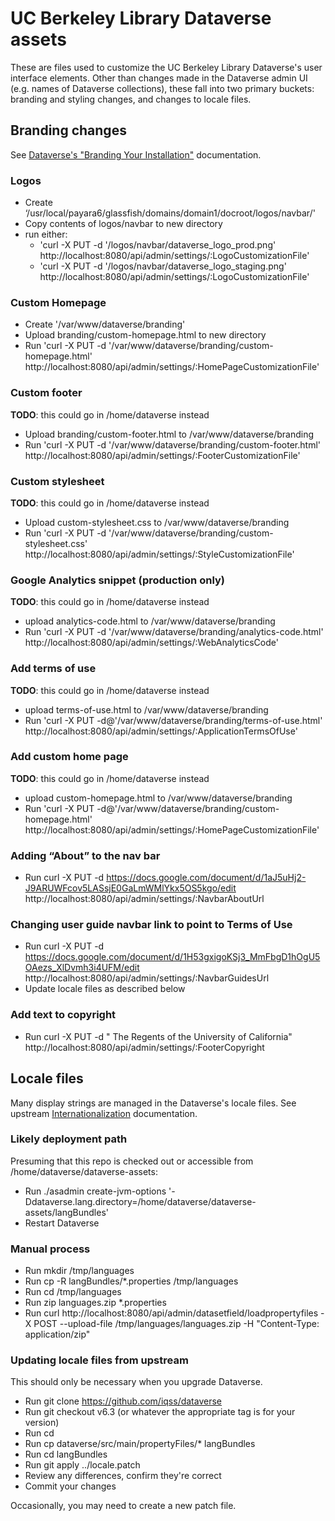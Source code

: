 # UC Berkeley Library Dataverse assets 

These are files used to customize the UC Berkeley Library Dataverse's user interface elements. Other than changes made in the Dataverse admin UI (e.g. names of Dataverse collections), these fall into two primary buckets: branding and styling changes, and changes to locale files.

## Branding changes

See [Dataverse's "Branding Your Installation"](https://guides.dataverse.org/en/latest/installation/config.html#branding-your-installation) documentation.

### Logos

- Create ‘/usr/local/payara6/glassfish/domains/domain1/docroot/logos/navbar/'
- Copy contents of logos/navbar to new directory
- run either:
    - 'curl -X PUT -d '/logos/navbar/dataverse_logo_prod.png' http://localhost:8080/api/admin/settings/:LogoCustomizationFile'
    - 'curl -X PUT -d '/logos/navbar/dataverse_logo_staging.png' http://localhost:8080/api/admin/settings/:LogoCustomizationFile'

### Custom Homepage

- Create '/var/www/dataverse/branding'
- Upload branding/custom-homepage.html to new directory
- Run 'curl -X PUT -d '/var/www/dataverse/branding/custom-homepage.html' http://localhost:8080/api/admin/settings/:HomePageCustomizationFile'

### Custom footer
**TODO**: this could go in /home/dataverse instead

- Upload branding/custom-footer.html to /var/www/dataverse/branding
- Run 'curl -X PUT -d '/var/www/dataverse/branding/custom-footer.html' http://localhost:8080/api/admin/settings/:FooterCustomizationFile'

### Custom stylesheet
**TODO**: this could go in /home/dataverse instead

- Upload custom-stylesheet.css to /var/www/dataverse/branding
- Run 'curl -X PUT -d '/var/www/dataverse/branding/custom-stylesheet.css' http://localhost:8080/api/admin/settings/:StyleCustomizationFile'

### Google Analytics snippet (production only)
**TODO**: this could go in /home/dataverse instead

- upload analytics-code.html to /var/www/dataverse/branding
- Run 'curl -X PUT -d '/var/www/dataverse/branding/analytics-code.html' http://localhost:8080/api/admin/settings/:WebAnalyticsCode' 

### Add terms of use
**TODO**: this could go in /home/dataverse instead

- upload terms-of-use.html to /var/www/dataverse/branding
- Run 'curl -X PUT -d@'/var/www/dataverse/branding/terms-of-use.html' http://localhost:8080/api/admin/settings/:ApplicationTermsOfUse' 

### Add custom home page
**TODO**: this could go in /home/dataverse instead

- upload custom-homepage.html to /var/www/dataverse/branding
- Run 'curl -X PUT -d@'/var/www/dataverse/branding/custom-homepage.html' http://localhost:8080/api/admin/settings/:HomePageCustomizationFile'

### Adding “About” to the nav bar
- Run curl -X PUT -d https://docs.google.com/document/d/1aJ5uHj2-J9ARUWFcov5LASsjE0GaLmWMlYkx5OS5kgo/edit http://localhost:8080/api/admin/settings/:NavbarAboutUrl

### Changing user guide navbar link to point to Terms of Use
- Run curl -X PUT -d https://docs.google.com/document/d/1H53gxigoKSj3_MmFbgD1hOgU5OAezs_XlDvmh3i4UFM/edit http://localhost:8080/api/admin/settings/:NavbarGuidesUrl
- Update locale files as described below

### Add text to copyright
- Run curl -X PUT -d " The Regents of the University of California" http://localhost:8080/api/admin/settings/:FooterCopyright

## Locale files

Many display strings are managed in the Dataverse's locale files. See upstream [Internationalization](https://guides.dataverse.org/en/latest/installation/config.html#internationalization) documentation.

### Likely deployment path

Presuming that this repo is checked out or accessible from /home/dataverse/dataverse-assets:

- Run ./asadmin create-jvm-options '-Ddataverse.lang.directory=/home/dataverse/dataverse-assets/langBundles'
- Restart Dataverse

### Manual process

- Run mkdir /tmp/languages
- Run cp -R langBundles/*.properties /tmp/languages
- Run cd /tmp/languages
- Run zip languages.zip *.properties
- Run curl http://localhost:8080/api/admin/datasetfield/loadpropertyfiles -X POST --upload-file /tmp/languages/languages.zip -H "Content-Type: application/zip"

### Updating locale files from upstream

This should only be necessary when you upgrade Dataverse.

- Run git clone https://github.com/iqss/dataverse 
- Run git checkout v6.3 (or whatever the appropriate tag is for your version)
- Run cd 
- Run cp dataverse/src/main/propertyFiles/* langBundles 
- Run cd langBundles
- Run git apply ../locale.patch
- Review any differences, confirm they're correct 
- Commit your changes

Occasionally, you may need to create a new patch file.